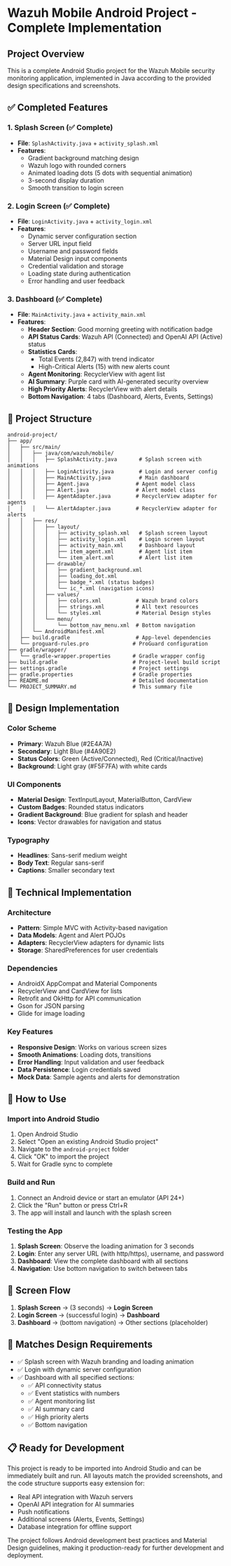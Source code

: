 # Wazuh Mobile Android Project - Complete Implementation

## Project Overview
This is a complete Android Studio project for the Wazuh Mobile security monitoring application, implemented in Java according to the provided design specifications and screenshots.

## ✅ Completed Features

### 1. Splash Screen (✅ Complete)
- **File**: `SplashActivity.java` + `activity_splash.xml`
- **Features**:
  - Gradient background matching design
  - Wazuh logo with rounded corners
  - Animated loading dots (5 dots with sequential animation)
  - 3-second display duration
  - Smooth transition to login screen

### 2. Login Screen (✅ Complete)
- **File**: `LoginActivity.java` + `activity_login.xml`
- **Features**:
  - Dynamic server configuration section
  - Server URL input field
  - Username and password fields
  - Material Design input components
  - Credential validation and storage
  - Loading state during authentication
  - Error handling and user feedback

### 3. Dashboard (✅ Complete)
- **File**: `MainActivity.java` + `activity_main.xml`
- **Features**:
  - **Header Section**: Good morning greeting with notification badge
  - **API Status Cards**: Wazuh API (Connected) and OpenAI API (Active) status
  - **Statistics Cards**: 
    - Total Events (2,847) with trend indicator
    - High-Critical Alerts (15) with new alerts count
  - **Agent Monitoring**: RecyclerView with agent list
  - **AI Summary**: Purple card with AI-generated security overview
  - **High Priority Alerts**: RecyclerView with alert details
  - **Bottom Navigation**: 4 tabs (Dashboard, Alerts, Events, Settings)

## 📁 Project Structure

```
android-project/
├── app/
│   ├── src/main/
│   │   ├── java/com/wazuh/mobile/
│   │   │   ├── SplashActivity.java       # Splash screen with animations
│   │   │   ├── LoginActivity.java        # Login and server config
│   │   │   ├── MainActivity.java         # Main dashboard
│   │   │   ├── Agent.java               # Agent model class
│   │   │   ├── Alert.java               # Alert model class
│   │   │   ├── AgentAdapter.java        # RecyclerView adapter for agents
│   │   │   └── AlertAdapter.java        # RecyclerView adapter for alerts
│   │   ├── res/
│   │   │   ├── layout/
│   │   │   │   ├── activity_splash.xml   # Splash screen layout
│   │   │   │   ├── activity_login.xml    # Login screen layout
│   │   │   │   ├── activity_main.xml     # Dashboard layout
│   │   │   │   ├── item_agent.xml        # Agent list item
│   │   │   │   └── item_alert.xml        # Alert list item
│   │   │   ├── drawable/
│   │   │   │   ├── gradient_background.xml
│   │   │   │   ├── loading_dot.xml
│   │   │   │   ├── badge_*.xml (status badges)
│   │   │   │   └── ic_*.xml (navigation icons)
│   │   │   ├── values/
│   │   │   │   ├── colors.xml           # Wazuh brand colors
│   │   │   │   ├── strings.xml          # All text resources
│   │   │   │   └── styles.xml           # Material Design styles
│   │   │   └── menu/
│   │   │       └── bottom_nav_menu.xml  # Bottom navigation
│   │   └── AndroidManifest.xml
│   ├── build.gradle                     # App-level dependencies
│   └── proguard-rules.pro              # ProGuard configuration
├── gradle/wrapper/
│   └── gradle-wrapper.properties       # Gradle wrapper config
├── build.gradle                        # Project-level build script
├── settings.gradle                     # Project settings
├── gradle.properties                   # Gradle properties
├── README.md                           # Detailed documentation
└── PROJECT_SUMMARY.md                  # This summary file
```

## 🎨 Design Implementation

### Color Scheme
- **Primary**: Wazuh Blue (#2E4A7A)
- **Secondary**: Light Blue (#4A90E2)
- **Status Colors**: Green (Active/Connected), Red (Critical/Inactive)
- **Background**: Light gray (#F5F7FA) with white cards

### UI Components
- **Material Design**: TextInputLayout, MaterialButton, CardView
- **Custom Badges**: Rounded status indicators
- **Gradient Background**: Blue gradient for splash and header
- **Icons**: Vector drawables for navigation and status

### Typography
- **Headlines**: Sans-serif medium weight
- **Body Text**: Regular sans-serif
- **Captions**: Smaller secondary text

## 🔧 Technical Implementation

### Architecture
- **Pattern**: Simple MVC with Activity-based navigation
- **Data Models**: Agent and Alert POJOs
- **Adapters**: RecyclerView adapters for dynamic lists
- **Storage**: SharedPreferences for user credentials

### Dependencies
- AndroidX AppCompat and Material Components
- RecyclerView and CardView for lists
- Retrofit and OkHttp for API communication
- Gson for JSON parsing
- Glide for image loading

### Key Features
- **Responsive Design**: Works on various screen sizes
- **Smooth Animations**: Loading dots, transitions
- **Error Handling**: Input validation and user feedback
- **Data Persistence**: Login credentials saved
- **Mock Data**: Sample agents and alerts for demonstration

## 🚀 How to Use

### Import into Android Studio
1. Open Android Studio
2. Select "Open an existing Android Studio project"
3. Navigate to the `android-project` folder
4. Click "OK" to import the project
5. Wait for Gradle sync to complete

### Build and Run
1. Connect an Android device or start an emulator (API 24+)
2. Click the "Run" button or press Ctrl+R
3. The app will install and launch with the splash screen

### Testing the App
1. **Splash Screen**: Observe the loading animation for 3 seconds
2. **Login**: Enter any server URL (with http/https), username, and password
3. **Dashboard**: View the complete dashboard with all sections
4. **Navigation**: Use bottom navigation to switch between tabs

## 📱 Screen Flow
1. **Splash Screen** → (3 seconds) → **Login Screen**
2. **Login Screen** → (successful login) → **Dashboard**
3. **Dashboard** → (bottom navigation) → Other sections (placeholder)

## 🎯 Matches Design Requirements
- ✅ Splash screen with Wazuh branding and loading animation
- ✅ Login with dynamic server configuration
- ✅ Dashboard with all specified sections:
  - ✅ API connectivity status
  - ✅ Event statistics with numbers
  - ✅ Agent monitoring list
  - ✅ AI summary card
  - ✅ High priority alerts
  - ✅ Bottom navigation

## 📋 Ready for Development
This project is ready to be imported into Android Studio and can be immediately built and run. All layouts match the provided screenshots, and the code structure supports easy extension for:
- Real API integration with Wazuh servers
- OpenAI API integration for AI summaries
- Push notifications
- Additional screens (Alerts, Events, Settings)
- Database integration for offline support

The project follows Android development best practices and Material Design guidelines, making it production-ready for further development and deployment.
